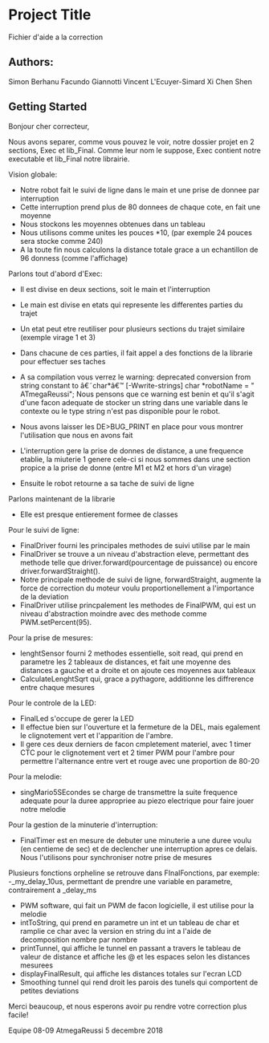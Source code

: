 # Project Title
Fichier d'aide a la correction

## Authors:
Simon Berhanu
Facundo Giannotti
Vincent L'Ecuyer-Simard
Xi Chen Shen

## Getting Started
Bonjour cher correcteur,

Nous avons separer, comme vous pouvez le voir, notre dossier projet en 2 sections, Exec et lib_Final.
Comme leur nom le suppose, Exec contient notre executable et lib_Final notre librairie.

Vision globale:
  - Notre robot fait le suivi de ligne dans le main et une prise de donnee par interruption
  - Cette interruption prend plus de 80 donnees de chaque cote, en fait une moyenne
  - Nous stockons les moyennes obtenues dans un tableau
  - Nous utilisons comme unites les pouces *10, (par exemple 24 pouces sera stocke comme 240)
  - A la toute fin nous calculons la distance totale grace a un echantillon de 96 donness (comme l'affichage)

Parlons tout d'abord d'Exec:
  - Il est divise en deux sections, soit le main et l'interruption

  - Le main est divise en etats qui represente les differentes parties du trajet
  - Un etat peut etre reutiliser pour plusieurs sections du trajet similaire (exemple virage 1 et 3)
  - Dans chacune de ces parties, il fait appel a des fonctions de la librarie pour effectuer ses taches
  - A sa compilation vous verrez le warning: deprecated conversion from string constant to â€˜char*â€™ [-Wwrite-strings]
   char *robotName = "  ATmegaReussi";
    Nous pensons que ce warning est benin et qu'il s'agit d'une facon adequate de stocker un string dans une variable 
    dans le contexte ou le type string n'est pas disponible pour le robot.
  - Nous avons laisser les DE>BUG_PRINT en place pour vous montrer l'utilisation que nous en avons fait

  - L'interruption gere la prise de donnes de distance, a une frequence etablie, la miuterie 1 genere cele-ci
  si nous sommes dans une section propice a la prise de donne (entre M1 et M2 et hors d'un virage)
  - Ensuite le robot retourne a sa tache de suivi de ligne

Parlons maintenant de la librarie
  - Elle est presque entierement formee de classes

Pour le suivi de ligne:
  - FinalDriver fourni les principales methodes de suivi utilise par le main
  - FinalDriver se trouve a un niveau d'abstraction eleve, permettant des methode telle que 
      driver.forward(pourcentage de puissance) ou encore driver.forwardStraight().
  - Notre principale methode de suivi de ligne, forwardStraight, augmente la force de correction
      du moteur voulu proportionellement a l'importance de la deviation
  - FinalDriver utilise princpalement les methodes de FinalPWM, qui est un niveau d'abstraction moindre
      avec des methode comme PWM.setPercent(95).

Pour la prise de mesures:
  - lenghtSensor fourni 2 methodes essentielle, soit read, qui prend en parametre les 2 tableaux de distances,
      et fait une moyenne des distances a gauche et a droite et on ajoute ces moyennes aux tableaux
  - CalculateLenghtSqrt qui, grace a pythagore, additionne les diffrerence entre chaque mesures

Pour le controle de la LED:
  - FinalLed s'occupe de gerer la LED
  - Il effectue bien sur l'ouverture et la fermeture de la DEL, mais egalement le clignotement vert
    et l'apparition de l'ambre.
  - Il gere ces deux derniers de facon cmpletement materiel, avec 1 timer CTC pour le clignotement vert
    et 2 timer PWM pour l'ambre pour permettre l'alternance entre vert et rouge avec une proportion de 80-20

Pour la melodie:
  - singMario5SEcondes se charge de transmettre la suite frequence adequate pour la duree appropriee
    au piezo electrique pour faire jouer notre melodie

Pour la gestion de la minuterie d'interruption:
  - FinalTimer est en mesure de debuter une minuterie a une duree voulu (en centieme de sec) et de
    declencher une interruption apres ce delais. Nous l'utilisons pour synchroniser notre prise de mesures

Plusieurs fonctions orpheline se retrouve dans FInalFonctions, par exemple:
  -_my_delay_10us, permettant de prendre une variable en parametre, contrairement a _delay_ms
  - PWM software, qui fait un PWM de facon logicielle, il est utilise pour la melodie
  - intToString, qui prend en parametre un int et un tableau de char et ramplie ce char avec 
    la version en string du int a l'aide de decomposition nombre par nombre
  - printTunnel, qui affiche le tunnel en passant a travers le tableau de valeur de distance et affiche
    les @ et les espaces selon les distances mesurees
  - displayFinalResult, qui affiche les distances totales sur l'ecran LCD
  - Smoothing tunnel qui rend droit les parois des tunels qui comportent de petites deviations


Merci beaucoup, et nous esperons avoir pu rendre votre correction plus facile!

Equipe 08-09
AtmegaReussi
5 decembre 2018
